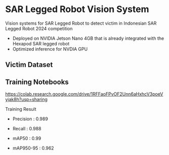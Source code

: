 # SAR Legged Robot Vision System
Vision systems for SAR Legged Robot to detect victim in Indonesian SAR Legged Robot 2024 competition

- Deployed on NVIDIA Jetson Nano 4GB that is already integrated with the Hexapod SAR legged robot
- Optimized inference for NVDIA GPU

## Victim Dataset

## Training Notebooks
https://colab.research.google.com/drive/1RFFaoFPvOF2Unn6aHxhcV3poeVyjak8h?usp=sharing

Training Result
- Precision : 0.989

- Recall : 0.988

- mAP50 : 0.99

- mAP950-95 : 0.962
